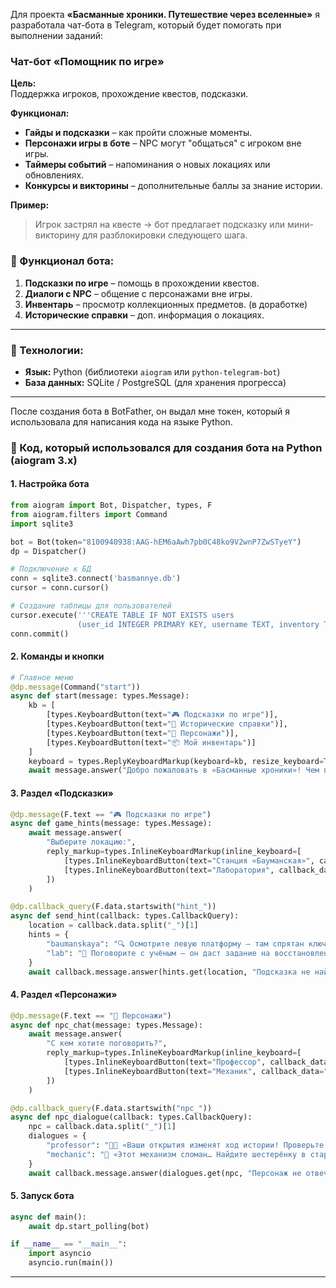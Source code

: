 Для проекта **«Басманные хроники. Путешествие через вселенные»** я разработала чат-бота в Telegram, который будет помогать при выполнении заданий:
### **Чат-бот «Помощник по игре»**  
**Цель:**  
Поддержка игроков, прохождение квестов, подсказки.  

**Функционал:**  
- **Гайды и подсказки** – как пройти сложные моменты.  
- **Персонажи игры в боте** – NPC могут "общаться" с игроком вне игры.  
- **Таймеры событий** – напоминания о новых локациях или обновлениях.  
- **Конкурсы и викторины** – дополнительные баллы за знание истории.  

**Пример:**  
> Игрок застрял на квесте → бот предлагает подсказку или мини-викторину для разблокировки следующего шага.  



### **📌 Функционал бота:**   
1. **Подсказки по игре** – помощь в прохождении квестов.  
2. **Диалоги с NPC** – общение с персонажами вне игры.  
3. **Инвентарь** – просмотр коллекционных предметов.  (в доработке)
4. **Исторические справки** – доп. информация о локациях.  

---

### **🔧 Технологии:**  
- **Язык:** Python (библиотеки `aiogram` или `python-telegram-bot`)  
- **База данных:** SQLite / PostgreSQL (для хранения прогресса)   

---
После создания бота в BotFather, он выдал мне токен, который я использовала для написания кода на языке Python.
### **📝 Код, который использовался для создания бота на Python (aiogram 3.x)**  

#### **1. Настройка бота**  
```python
from aiogram import Bot, Dispatcher, types, F
from aiogram.filters import Command
import sqlite3

bot = Bot(token="8100940938:AAG-hEM6aAwh7pb0C48ko9V2wnP7ZwSTyeY")
dp = Dispatcher()

# Подключение к БД
conn = sqlite3.connect('basmannye.db')
cursor = conn.cursor()

# Создание таблицы для пользователей
cursor.execute('''CREATE TABLE IF NOT EXISTS users
               (user_id INTEGER PRIMARY KEY, username TEXT, inventory TEXT)''')
conn.commit()
```

#### **2. Команды и кнопки**  
```python
# Главное меню
@dp.message(Command("start"))
async def start(message: types.Message):
    kb = [
        [types.KeyboardButton(text="🎮 Подсказки по игре")],
        [types.KeyboardButton(text="📜 Исторические справки")],
        [types.KeyboardButton(text="💬 Персонажи")],
        [types.KeyboardButton(text="📦 Мой инвентарь")]
    ]
    keyboard = types.ReplyKeyboardMarkup(keyboard=kb, resize_keyboard=True)
    await message.answer("Добро пожаловать в «Басманные хроники»! Чем помочь?", reply_markup=keyboard)
```

#### **3. Раздел «Подсказки»**  
```python
@dp.message(F.text == "🎮 Подсказки по игре")
async def game_hints(message: types.Message):
    await message.answer(
        "Выберите локацию:",
        reply_markup=types.InlineKeyboardMarkup(inline_keyboard=[
            [types.InlineKeyboardButton(text="Станция «Бауманская»", callback_data="hint_baumanskaya")],
            [types.InlineKeyboardButton(text="Лаборатория", callback_data="hint_lab")]
        ])
    )

@dp.callback_query(F.data.startswith("hint_"))
async def send_hint(callback: types.CallbackQuery):
    location = callback.data.split("_")[1]
    hints = {
        "baumanskaya": "🔍 Осмотрите левую платформу – там спрятан ключ от старого тоннеля.",
        "lab": "🧪 Поговорите с учёным – он даст задание на восстановление механизма."
    }
    await callback.message.answer(hints.get(location, "Подсказка не найдена."))
```

#### **4. Раздел «Персонажи»**  
```python
@dp.message(F.text == "💬 Персонажи")
async def npc_chat(message: types.Message):
    await message.answer(
        "С кем хотите поговорить?",
        reply_markup=types.InlineKeyboardMarkup(inline_keyboard=[
            [types.InlineKeyboardButton(text="Профессор", callback_data="npc_professor")],
            [types.InlineKeyboardButton(text="Механик", callback_data="npc_mechanic")]
        ])
    )

@dp.callback_query(F.data.startswith("npc_"))
async def npc_dialogue(callback: types.CallbackQuery):
    npc = callback.data.split("_")[1]
    dialogues = {
        "professor": "👨‍🔬 «Ваши открытия изменят ход истории! Проверьте архивные записи.»",
        "mechanic": "🔧 «Этот механизм сломан… Найдите шестерёнку в старом депо.»"
    }
    await callback.message.answer(dialogues.get(npc, "Персонаж не отвечает."))
```

#### **5. Запуск бота**  
```python
async def main():
    await dp.start_polling(bot)

if __name__ == "__main__":
    import asyncio
    asyncio.run(main())
```

---
